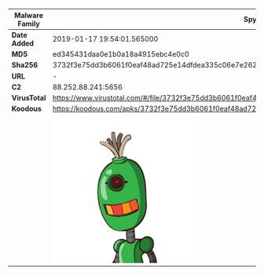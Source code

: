 | Malware Family | SpyNote                                                      |
| -------------- | ------------------------------------------------------------ |
| **Date Added** | 2019-01-17 19:54:01.565000                                                   |
| **MD5**        | ed345431daa0e1b0a18a4915ebc4e0c0                             |
| **Sha256**     | 3732f3e75dd3b6061f0eaf48ad725e14dfdea335c06e7e262a8ede22972a9423 |
| **URL**        | -                                                            |
| **C2**         | 88.252.88.241:5656 |
| **VirusTotal** | https://www.virustotal.com/#/file/3732f3e75dd3b6061f0eaf48ad725e14dfdea335c06e7e262a8ede22972a9423/detection |
| **Koodous**    | https://koodous.com/apks/3732f3e75dd3b6061f0eaf48ad725e14dfdea335c06e7e262a8ede22972a9423 |
|                | ![](../assets/3732f3e75dd3b6061f0eaf48ad725e14dfdea335c06e7e262a8ede22972a9423.png) |